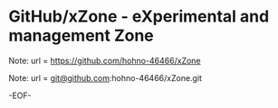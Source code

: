 # GitHub/xZone - eXperimental and management Zone

<!---
====

## Overview

xZone中のフォルダ/ファイルについての一般的な情報提供する．

Providing general information for the files and folders in the "xZone".

## Description

See 00README.txt

## Requirement

none.

## Usage

none.

## Installation

none.

## References

none.

## Licence

undefined.

## Author

[hohno-46466](https://github.com/hohno-46466) (@hohno_at_kuimc)

# See Also

See also 00README.txt, if prepared.

Mon Aug  5 06:21:27 JST 2019
Wed Aug 21 23:17:58 JST 2019
-->

Note: 	url = https://github.com/hohno-46466/xZone

Note:   url = git@github.com:hohno-46466/xZone.git

-EOF-
